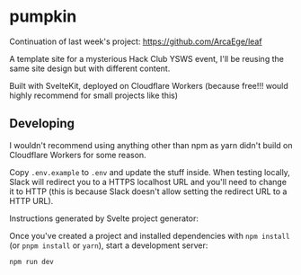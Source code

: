 # pumpkin

Continuation of last week's project: https://github.com/ArcaEge/leaf

A template site for a mysterious Hack Club YSWS event, I'll be reusing the same site design but with different content.

<!-- The site is available at: https://traffic.arcaege.dev/ -->

Built with SvelteKit, deployed on Cloudflare Workers (because free!!! would highly recommend for small projects like this)

## Developing

I wouldn't recommend using anything other than npm as yarn didn't build on Cloudflare Workers for some reason.

Copy `.env.example` to `.env` and update the stuff inside. When testing locally, Slack will redirect you to a HTTPS localhost URL and you'll need to change it to HTTP (this is because Slack doesn't allow setting the redirect URL to a HTTP URL).

Instructions generated by Svelte project generator:

Once you've created a project and installed dependencies with `npm install` (or `pnpm install` or `yarn`), start a development server:

```sh
npm run dev
```
